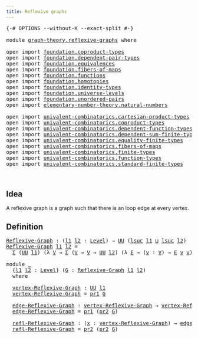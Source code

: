 ```yaml
---
title: Reflexive graphs
---
```


<pre class="Agda"><a id="42" class="Symbol">{-#</a> <a id="46" class="Keyword">OPTIONS</a> <a id="54" class="Pragma">--without-K</a> <a id="66" class="Pragma">--exact-split</a> <a id="80" class="Symbol">#-}</a>

<a id="85" class="Keyword">module</a> <a id="92" href="graph-theory.reflexive-graphs.html" class="Module">graph-theory.reflexive-graphs</a> <a id="122" class="Keyword">where</a>

<a id="129" class="Keyword">open</a> <a id="134" class="Keyword">import</a> <a id="141" href="foundation.coproduct-types.html" class="Module">foundation.coproduct-types</a>
<a id="168" class="Keyword">open</a> <a id="173" class="Keyword">import</a> <a id="180" href="foundation.dependent-pair-types.html" class="Module">foundation.dependent-pair-types</a>
<a id="212" class="Keyword">open</a> <a id="217" class="Keyword">import</a> <a id="224" href="foundation.equivalences.html" class="Module">foundation.equivalences</a>
<a id="248" class="Keyword">open</a> <a id="253" class="Keyword">import</a> <a id="260" href="foundation.fibers-of-maps.html" class="Module">foundation.fibers-of-maps</a>
<a id="286" class="Keyword">open</a> <a id="291" class="Keyword">import</a> <a id="298" href="foundation.functions.html" class="Module">foundation.functions</a>
<a id="319" class="Keyword">open</a> <a id="324" class="Keyword">import</a> <a id="331" href="foundation.homotopies.html" class="Module">foundation.homotopies</a>
<a id="353" class="Keyword">open</a> <a id="358" class="Keyword">import</a> <a id="365" href="foundation.identity-types.html" class="Module">foundation.identity-types</a>
<a id="391" class="Keyword">open</a> <a id="396" class="Keyword">import</a> <a id="403" href="foundation.universe-levels.html" class="Module">foundation.universe-levels</a>
<a id="430" class="Keyword">open</a> <a id="435" class="Keyword">import</a> <a id="442" href="foundation.unordered-pairs.html" class="Module">foundation.unordered-pairs</a>
<a id="469" class="Keyword">open</a> <a id="474" class="Keyword">import</a> <a id="481" href="elementary-number-theory.natural-numbers.html" class="Module">elementary-number-theory.natural-numbers</a>

<a id="523" class="Keyword">open</a> <a id="528" class="Keyword">import</a> <a id="535" href="univalent-combinatorics.cartesian-product-types.html" class="Module">univalent-combinatorics.cartesian-product-types</a>
<a id="583" class="Keyword">open</a> <a id="588" class="Keyword">import</a> <a id="595" href="univalent-combinatorics.coproduct-types.html" class="Module">univalent-combinatorics.coproduct-types</a>
<a id="635" class="Keyword">open</a> <a id="640" class="Keyword">import</a> <a id="647" href="univalent-combinatorics.dependent-function-types.html" class="Module">univalent-combinatorics.dependent-function-types</a>
<a id="696" class="Keyword">open</a> <a id="701" class="Keyword">import</a> <a id="708" href="univalent-combinatorics.dependent-sum-finite-types.html" class="Module">univalent-combinatorics.dependent-sum-finite-types</a>
<a id="759" class="Keyword">open</a> <a id="764" class="Keyword">import</a> <a id="771" href="univalent-combinatorics.equality-finite-types.html" class="Module">univalent-combinatorics.equality-finite-types</a>
<a id="817" class="Keyword">open</a> <a id="822" class="Keyword">import</a> <a id="829" href="univalent-combinatorics.fibers-of-maps.html" class="Module">univalent-combinatorics.fibers-of-maps</a>
<a id="868" class="Keyword">open</a> <a id="873" class="Keyword">import</a> <a id="880" href="univalent-combinatorics.finite-types.html" class="Module">univalent-combinatorics.finite-types</a>
<a id="917" class="Keyword">open</a> <a id="922" class="Keyword">import</a> <a id="929" href="univalent-combinatorics.function-types.html" class="Module">univalent-combinatorics.function-types</a>
<a id="968" class="Keyword">open</a> <a id="973" class="Keyword">import</a> <a id="980" href="univalent-combinatorics.standard-finite-types.html" class="Module">univalent-combinatorics.standard-finite-types</a>


</pre>
## Idea

A reflexive graph is a graph such that there is
an loop edge at every vertex.

## Definition

<pre class="Agda"><a id="Reflexive-Graph"></a><a id="1144" href="graph-theory.reflexive-graphs.html#1144" class="Function">Reflexive-Graph</a> <a id="1160" class="Symbol">:</a> <a id="1162" class="Symbol">(</a><a id="1163" href="graph-theory.reflexive-graphs.html#1163" class="Bound">l1</a> <a id="1166" href="graph-theory.reflexive-graphs.html#1166" class="Bound">l2</a> <a id="1169" class="Symbol">:</a> <a id="1171" href="Agda.Primitive.html#597" class="Postulate">Level</a><a id="1176" class="Symbol">)</a> <a id="1178" class="Symbol">→</a> <a id="1180" href="foundation-core.universe-levels.html#235" class="Primitive">UU</a> <a id="1183" class="Symbol">(</a><a id="1184" href="Agda.Primitive.html#780" class="Primitive">lsuc</a> <a id="1189" href="graph-theory.reflexive-graphs.html#1163" class="Bound">l1</a> <a id="1192" href="Agda.Primitive.html#810" class="Primitive Operator">⊔</a> <a id="1194" href="Agda.Primitive.html#780" class="Primitive">lsuc</a> <a id="1199" href="graph-theory.reflexive-graphs.html#1166" class="Bound">l2</a><a id="1201" class="Symbol">)</a>
<a id="1203" href="graph-theory.reflexive-graphs.html#1144" class="Function">Reflexive-Graph</a> <a id="1219" href="graph-theory.reflexive-graphs.html#1219" class="Bound">l1</a> <a id="1222" href="graph-theory.reflexive-graphs.html#1222" class="Bound">l2</a> <a id="1225" class="Symbol">=</a>
  <a id="1229" href="foundation-core.dependent-pair-types.html#515" class="Record">Σ</a> <a id="1231" class="Symbol">(</a><a id="1232" href="foundation-core.universe-levels.html#235" class="Primitive">UU</a> <a id="1235" href="graph-theory.reflexive-graphs.html#1219" class="Bound">l1</a><a id="1237" class="Symbol">)</a> <a id="1239" class="Symbol">(λ</a> <a id="1242" href="graph-theory.reflexive-graphs.html#1242" class="Bound">V</a> <a id="1244" class="Symbol">→</a> <a id="1246" href="foundation-core.dependent-pair-types.html#515" class="Record">Σ</a> <a id="1248" class="Symbol">(</a><a id="1249" href="graph-theory.reflexive-graphs.html#1242" class="Bound">V</a> <a id="1251" class="Symbol">→</a> <a id="1253" href="graph-theory.reflexive-graphs.html#1242" class="Bound">V</a> <a id="1255" class="Symbol">→</a> <a id="1257" href="foundation-core.universe-levels.html#235" class="Primitive">UU</a> <a id="1260" href="graph-theory.reflexive-graphs.html#1222" class="Bound">l2</a><a id="1262" class="Symbol">)</a> <a id="1264" class="Symbol">(λ</a> <a id="1267" href="graph-theory.reflexive-graphs.html#1267" class="Bound">E</a> <a id="1269" class="Symbol">→</a> <a id="1271" class="Symbol">(</a><a id="1272" href="graph-theory.reflexive-graphs.html#1272" class="Bound">v</a> <a id="1274" class="Symbol">:</a> <a id="1276" href="graph-theory.reflexive-graphs.html#1242" class="Bound">V</a><a id="1277" class="Symbol">)</a> <a id="1279" class="Symbol">→</a> <a id="1281" href="graph-theory.reflexive-graphs.html#1267" class="Bound">E</a> <a id="1283" href="graph-theory.reflexive-graphs.html#1272" class="Bound">v</a> <a id="1285" href="graph-theory.reflexive-graphs.html#1272" class="Bound">v</a><a id="1286" class="Symbol">))</a>

<a id="1290" class="Keyword">module</a> <a id="1297" href="graph-theory.reflexive-graphs.html#1297" class="Module">_</a>
  <a id="1301" class="Symbol">{</a><a id="1302" href="graph-theory.reflexive-graphs.html#1302" class="Bound">l1</a> <a id="1305" href="graph-theory.reflexive-graphs.html#1305" class="Bound">l2</a> <a id="1308" class="Symbol">:</a> <a id="1310" href="Agda.Primitive.html#597" class="Postulate">Level</a><a id="1315" class="Symbol">}</a> <a id="1317" class="Symbol">(</a><a id="1318" href="graph-theory.reflexive-graphs.html#1318" class="Bound">G</a> <a id="1320" class="Symbol">:</a> <a id="1322" href="graph-theory.reflexive-graphs.html#1144" class="Function">Reflexive-Graph</a> <a id="1338" href="graph-theory.reflexive-graphs.html#1302" class="Bound">l1</a> <a id="1341" href="graph-theory.reflexive-graphs.html#1305" class="Bound">l2</a><a id="1343" class="Symbol">)</a>
  <a id="1347" class="Keyword">where</a>

  <a id="1356" href="graph-theory.reflexive-graphs.html#1356" class="Function">vertex-Reflexive-Graph</a> <a id="1379" class="Symbol">:</a> <a id="1381" href="foundation-core.universe-levels.html#235" class="Primitive">UU</a> <a id="1384" href="graph-theory.reflexive-graphs.html#1302" class="Bound">l1</a>
  <a id="1389" href="graph-theory.reflexive-graphs.html#1356" class="Function">vertex-Reflexive-Graph</a> <a id="1412" class="Symbol">=</a> <a id="1414" href="foundation-core.dependent-pair-types.html#605" class="Field">pr1</a> <a id="1418" href="graph-theory.reflexive-graphs.html#1318" class="Bound">G</a>

  <a id="1423" href="graph-theory.reflexive-graphs.html#1423" class="Function">edge-Reflexive-Graph</a> <a id="1444" class="Symbol">:</a> <a id="1446" href="graph-theory.reflexive-graphs.html#1356" class="Function">vertex-Reflexive-Graph</a> <a id="1469" class="Symbol">→</a> <a id="1471" href="graph-theory.reflexive-graphs.html#1356" class="Function">vertex-Reflexive-Graph</a> <a id="1494" class="Symbol">→</a> <a id="1496" href="foundation-core.universe-levels.html#235" class="Primitive">UU</a> <a id="1499" href="graph-theory.reflexive-graphs.html#1305" class="Bound">l2</a>
  <a id="1504" href="graph-theory.reflexive-graphs.html#1423" class="Function">edge-Reflexive-Graph</a> <a id="1525" class="Symbol">=</a> <a id="1527" href="foundation-core.dependent-pair-types.html#605" class="Field">pr1</a> <a id="1531" class="Symbol">(</a><a id="1532" href="foundation-core.dependent-pair-types.html#617" class="Field">pr2</a> <a id="1536" href="graph-theory.reflexive-graphs.html#1318" class="Bound">G</a><a id="1537" class="Symbol">)</a>

  <a id="1542" href="graph-theory.reflexive-graphs.html#1542" class="Function">refl-Reflexive-Graph</a> <a id="1563" class="Symbol">:</a> <a id="1565" class="Symbol">(</a><a id="1566" href="graph-theory.reflexive-graphs.html#1566" class="Bound">x</a> <a id="1568" class="Symbol">:</a> <a id="1570" href="graph-theory.reflexive-graphs.html#1356" class="Function">vertex-Reflexive-Graph</a><a id="1592" class="Symbol">)</a> <a id="1594" class="Symbol">→</a> <a id="1596" href="graph-theory.reflexive-graphs.html#1423" class="Function">edge-Reflexive-Graph</a> <a id="1617" href="graph-theory.reflexive-graphs.html#1566" class="Bound">x</a> <a id="1619" href="graph-theory.reflexive-graphs.html#1566" class="Bound">x</a>
  <a id="1623" href="graph-theory.reflexive-graphs.html#1542" class="Function">refl-Reflexive-Graph</a> <a id="1644" class="Symbol">=</a> <a id="1646" href="foundation-core.dependent-pair-types.html#617" class="Field">pr2</a> <a id="1650" class="Symbol">(</a><a id="1651" href="foundation-core.dependent-pair-types.html#617" class="Field">pr2</a> <a id="1655" href="graph-theory.reflexive-graphs.html#1318" class="Bound">G</a><a id="1656" class="Symbol">)</a>
</pre>